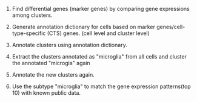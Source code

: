 1. Find differential genes (marker genes) by comparing gene expressions among clusters.

2. Generate annotation dictionary for cells based on marker genes/cell-type-specific (CTS) genes. (cell level and cluster level)

3. Annotate clusters using annotation dictionary.

4. Extract the clusters annotated as "microglia" from all cells and cluster the annotated "microgia" again

5. Annotate the new clusters again.

6. Use the subtype "microglia" to match the gene expression patterns(top 10) with known public data.
